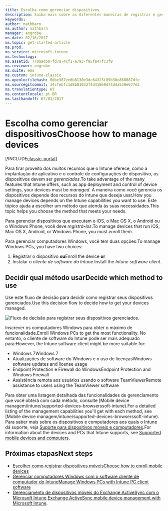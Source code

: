 ```yaml
---
title: Escolha como gerenciar dispositivos
description: Saiba mais sobre as diferentes maneiras de registrar e gerenciar dispositivos.
keywords: 
author: nathbarn
ms.author: nathbarn
manager: angrobe
ms.date: 02/16/2017
ms.topic: get-started-article
ms.prod: 
ms.service: microsoft-intune
ms.technology: 
ms.assetid: 770aad50-fd7a-4cf1-a793-f95fe47fc3f8
ms.reviewer: angrobe
ms.suite: ems
ms.custom: intune-classic
ms.openlocfilehash: 0dbe387ee6b8130e3dc64323f89b38e868087dfe
ms.sourcegitcommit: 34cfebfc1d8b81032f4d41869d74dda559e677e2
ms.translationtype: HT
ms.contentlocale: pt-BR
ms.lasthandoff: 07/01/2017
---
```

# <span data-ttu-id="526fe-103">Escolha como gerenciar dispositivos</span><span class="sxs-lookup"><span data-stu-id="526fe-103">Choose how to manage devices</span></span>
<a id="choose-how-to-manage-devices" class="xliff"></a>

[!INCLUDE[classic-portal](../includes/classic-portal.md)]

<span data-ttu-id="526fe-104">Para tirar proveito dos muitos recursos que o Intune oferece, como a implantação de aplicativo e o controle de configurações de dispositivo, os dispositivos devem ser *gerenciados*.</span><span class="sxs-lookup"><span data-stu-id="526fe-104">To take advantage of the many features that Intune offers, such as app deployment and control of device settings, your devices must be *managed*.</span></span> <span data-ttu-id="526fe-105">A maneira como você gerencia os dispositivos depende dos recursos do Intune que deseja usar.</span><span class="sxs-lookup"><span data-stu-id="526fe-105">How you manage devices depends on the Intune capabilities you want to use.</span></span> <span data-ttu-id="526fe-106">Este tópico ajuda a escolher um método que atenda às suas necessidades.</span><span class="sxs-lookup"><span data-stu-id="526fe-106">This topic helps you choose the method that meets your needs.</span></span>

<span data-ttu-id="526fe-107">Para gerenciar dispositivos que executam o iOS, o Mac OS X, o Android ou o Windows Phone, você deve *registrá-los*.</span><span class="sxs-lookup"><span data-stu-id="526fe-107">To manage devices that run iOS, Mac OS X, Android, or Windows Phone, you must *enroll* them.</span></span>

<span data-ttu-id="526fe-108">Para gerenciar computadores Windows, você tem duas opções:</span><span class="sxs-lookup"><span data-stu-id="526fe-108">To manage Windows PCs, you have two choices:</span></span>

1. <span data-ttu-id="526fe-109">Registrar o dispositivo **ou**</span><span class="sxs-lookup"><span data-stu-id="526fe-109">Enroll the device **or**</span></span>
2. <span data-ttu-id="526fe-110">Instalar o *cliente de software do Intune*.</span><span class="sxs-lookup"><span data-stu-id="526fe-110">Install the *Intune software client*.</span></span>

## <span data-ttu-id="526fe-111">Decidir qual método usar</span><span class="sxs-lookup"><span data-stu-id="526fe-111">Decide which method to use</span></span>
<a id="decide-which-method-to-use" class="xliff"></a>
<span data-ttu-id="526fe-112">Use este fluxo de decisão para decidir como registrar seus dispositivos gerenciados.</span><span class="sxs-lookup"><span data-stu-id="526fe-112">Use this decision flow to decide how to get your devices managed.</span></span>

![Fluxo de decisão para registrar seus dispositivos gerenciados.](./media/choose-manage-method.png)

<span data-ttu-id="526fe-114">Inscrever os computadores Windows para obter o máximo de funcionalidade.</span><span class="sxs-lookup"><span data-stu-id="526fe-114">Enroll Windows PCs to get the most functionality.</span></span> <span data-ttu-id="526fe-115">No entanto, o cliente de software do Intune pode ser mais adequado para:</span><span class="sxs-lookup"><span data-stu-id="526fe-115">However, the Intune software client might be more suitable for:</span></span>

- <span data-ttu-id="526fe-116">Windows 7</span><span class="sxs-lookup"><span data-stu-id="526fe-116">Windows 7</span></span>
- <span data-ttu-id="526fe-117">Atualizações de software do Windows e o uso de licenças</span><span class="sxs-lookup"><span data-stu-id="526fe-117">Windows software updates and license usage</span></span>
- <span data-ttu-id="526fe-118">Endpoint Protection e Firewall do Windows</span><span class="sxs-lookup"><span data-stu-id="526fe-118">Endpoint Protection and Windows Firewall</span></span>
- <span data-ttu-id="526fe-119">Assistência remota aos usuários usando o software TeamViewer</span><span class="sxs-lookup"><span data-stu-id="526fe-119">Remote assistance to users using the TeamViewer software</span></span>

<span data-ttu-id="526fe-120">Para obter uma listagem detalhada das funcionalidades de gerenciamento que você obterá com cada método, consulte [Mobile device managem/intune/supported-devices-browserssoft-intune).</span><span class="sxs-lookup"><span data-stu-id="526fe-120">For a detailed listing of the management capabilities you'll get with each method, see [Mobile device managem/intune/supported-devices-browserssoft-intune).</span></span>
<span data-ttu-id="526fe-121">Para saber mais sobre os dispositivos e computadores aos quais o Intune dá suporte, veja [Suporte para dispositivos móveis e computadores](/intune/supported-devices-browsers#intune-supported-devices).</span><span class="sxs-lookup"><span data-stu-id="526fe-121">For information about the devices and PCs that Intune supports, see [Supported mobile devices and computers](/intune/supported-devices-browsers#intune-supported-devices).</span></span>

## <span data-ttu-id="526fe-122">Próximas etapas</span><span class="sxs-lookup"><span data-stu-id="526fe-122">Next steps</span></span>
<a id="next-steps" class="xliff"></a>

- [<span data-ttu-id="526fe-123">Escolher como registrar dispositivos móveis</span><span class="sxs-lookup"><span data-stu-id="526fe-123">Choose how to enroll mobile devices</span></span>](/intune-classic/get-started/choose-how-to-enroll-devices1)
- [<span data-ttu-id="526fe-124">Gerenciar computadores Windows com o software cliente de computador do Intune</span><span class="sxs-lookup"><span data-stu-id="526fe-124">Manage Windows PCs with Intune PC client software</span></span>](/intune-classic/deploy-use/manage-windows-pcs-with-microsoft-intune)
- <span data-ttu-id="526fe-125">[Gerenciamento de dispositivos móveis do Exchange ActiveSync com o Microsoft Intune](/intune-classic/deploy-use/mobile-device-management-with-exchange-activesync-and-microsoft-intune).</span><span class="sxs-lookup"><span data-stu-id="526fe-125">[Exchange ActiveSync mobile device management with Microsoft Intune](/intune-classic/deploy-use/mobile-device-management-with-exchange-activesync-and-microsoft-intune).</span></span>
